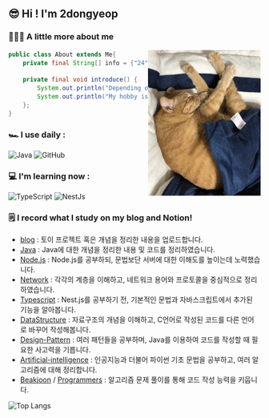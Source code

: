 ## 😎 Hi ! I'm 2dongyeop

### 🧑🏻‍💻 A little more about me
<img align="right" src="https://github.com/2dongyeop/2dongyeop/blob/main/horong2.jpg" width=225 />


```Java
public class About extends Me{
    private final String[] info = {"24", "junior in university"};
    
    private final void introduce() {
        System.out.println("Depending on the record rather than the memory");
        System.out.println("My hobby is playing with my cat 🐈, her name is Horong");
    };
}
```
### 🏎 I use daily :
![Java](https://img.shields.io/badge/-java-E34A86?style=flat-square&logo=java)
![GitHub](https://img.shields.io/badge/-GitHub-181717?style=flat-square&logo=github)

### 💻 I'm learning now :
![TypeScript](https://img.shields.io/badge/-TypeScript-007ACC?style=flat-square&logo=typescript&logoColor=white)
 <img alt="NestJs" src="https://img.shields.io/badge/-NestJs-ea2845?style=flat-square&logo=nestjs&logoColor=white" />


### 🗒 I record what I study on my blog and Notion!
- [blog](https://velog.io/@dongvelop) : 토이 프로젝트 혹은 개념을 정리한 내용을 업로드합니다.
- [Java](https://leedongyeop.notion.site/Java-9d2fc2bcdc144173873f1e196d764c9f) : Java에 대한 개념을 정리한 내용 및 코드를 정리하였습니다.
- [Node.js](https://leedongyeop.notion.site/Node-js-1abc80bc3c824b37b3c1e573a62a1a57) : Node.js를 공부하되, 문법보단 서버에 대한 이해도를 높이는데 노력했습니다.
- [Network](https://leedongyeop.notion.site/Network-f7dee79e41e343ababc17ca2cd923ef3) : 각각의 계층을 이해하고, 네트워크 용어와 프로토콜을 중심적으로 정리하였습니다.
- [Typescript](https://github.com/2dongyeop/typescript-fundamental) : Nest.js를 공부하기 전, 기본적인 문법과 자바스크립트에서 추가된 기능을 알아봅니다.
- [DataStructure](https://leedongyeop.notion.site/Data-Structure-aa84b41f2e5148369e3092a3809675b2) : 자료구조의 개념을 이해하고, C언어로 작성된 코드를 다른 언어로 바꾸어 작성해봅니다.
- [Design-Pattern](https://github.com/2dongyeop/design-pattern) : 여러 패턴들을 공부하며, Java를 이용하여 코드를 작성할 때 필요한 사고력을 기릅니다.
- [Artificial-intelligence](https://leedongyeop.notion.site/Artificial-Intelligence-3dfe444993b54377a0c932fbec8edc05) : 인공지능과 더불어 파이썬 기초 문법을 공부하고, 여러 알고리즘에 대해 정리합니다.
- [Beakjoon](https://github.com/2dongyeop/baekjoon) / [Programmers](https://github.com/2dongyeop/programmers) : 알고리즘 문제 풀이를 통해 코드 작성 능력을 키웁니다.


![Top Langs](https://github-readme-stats.vercel.app/api/top-langs/?username=2dongyeop&hide=TeX&layout=compact)
